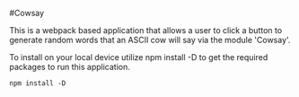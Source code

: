 #Cowsay

This is a webpack based application that allows a user to click a button to generate random words that an ASCII cow will say via the module 'Cowsay'.

To install on your local device utilize npm install -D to get the required packages to run this application.
```
npm install -D
```